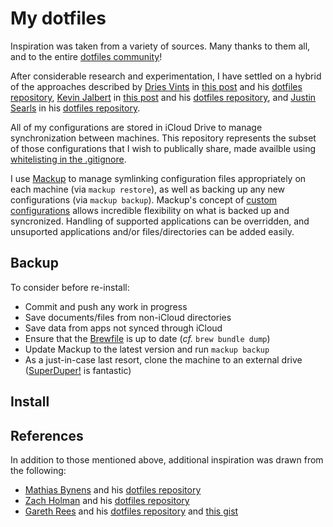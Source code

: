 # My dotfiles

Inspiration was taken from a variety of sources.  Many thanks to them all, and to the entire [dotfiles community](https://dotfiles.github.io/)!

After considerable research and experimentation, I have settled on a hybrid of the approaches described by [Dries Vints](https://driesvints.com/) in [this post](https://driesvints.com/blog/getting-started-with-dotfiles/) and his [dotfiles repository](https://github.com/driesvints/dotfiles), [Kevin Jalbert](https://kevinjalbert.com/) in [this post](https://kevinjalbert.com/synchronizing-my-dotfiles/) and his [dotfiles repository](https://github.com/kevinjalbert/dotfiles), and [Justin Searls](https://github.com/searls) in his [dotfiles repository](https://github.com/searls/icloud-dotfiles).

All of my configurations are stored in iCloud Drive to manage synchronization between machines.  This repository represents the subset of those configurations that I wish to publically share, made availble using [whitelisting in the .gitignore](.gitignore).

I use [Mackup](https://github.com/lra/mackup) to manage symlinking configuration files appropriately on each machine (via `mackup restore`), as well as backing up any new configurations (via `mackup backup`).  Mackup's concept of [custom configurations](https://github.com/lra/mackup/tree/master/doc#add-support-for-an-application-or-any-file-or-directory) allows incredible flexibility on what is backed up and syncronized.  Handling of supported applications can be overridden, and unsuported applications and/or files/directories can be added easily.

## Backup

To consider before re-install:

- Commit and push any work in progress
- Save documents/files from non-iCloud directories
- Save data from apps not synced through iCloud
- Ensure that the [Brewfile](Brewfile) is up to date (_cf._ `brew bundle dump`)
- Update Mackup to the latest version and run `mackup backup`
- As a just-in-case last resort, clone the machine to an external drive ([SuperDuper!](https://www.shirt-pocket.com/SuperDuper/SuperDuperDescription.html) is fantastic)

## Install

## References

In addition to those mentioned above, additional inspiration was drawn from the following:

- [Mathias Bynens](https://mathiasbynens.be/) and his [dotfiles repository](https://github.com/mathiasbynens/dotfiles)
- [Zach Holman](https://zachholman.com/) and his [dotfiles repository](https://github.com/holman/dotfiles)
- [Gareth Rees](https://zachholman.com/) and his [dotfiles repository](https://github.com/garethrees/dotfiles) and [this gist](https://gist.github.com/garethrees/2470157)
